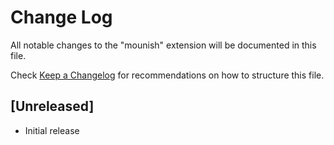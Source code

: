 # Change Log

All notable changes to the "mounish" extension will be documented in this file.

Check [Keep a Changelog](http://keepachangelog.com/) for recommendations on how to structure this file.

## [Unreleased]

- Initial release